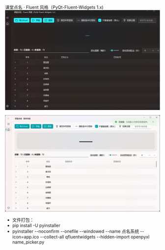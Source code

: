 课堂点名 · Fluent 风格（PyQt-Fluent-Widgets 1.x)
![img.png](img.png)

![img_1.png](img_1.png)



- 文件打包：
- pip install -U pyinstaller
- pyinstaller --noconfirm --onefile --windowed --name 点名系统 --icon=app.ico --collect-all qfluentwidgets --hidden-import openpyxl name_picker.py
